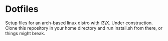 # Dotfiles

Setup files for an arch-based linux distro with i3\X. Under construction.
Clone this repository in your home directory and run install.sh from there, or things might break.
